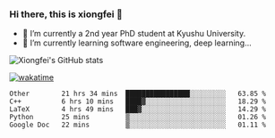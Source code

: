 ### Hi there, this is xiongfei 👋


- 🔭 I’m currently a 2nd year PhD student at Kyushu University.
- 🌱 I’m currently learning software engineering, deep learning...

<!--
**Toma62299781/Toma62299781** is a ✨ _special_ ✨ repository because its `README.md` (this file) appears on your GitHub profile.
Here are some ideas to get you started:
-->

![Xiongfei's GitHub stats](https://github-readme-stats.vercel.app/api?username=Toma62299781)


[![wakatime](https://wakatime.com/badge/user/9e8d5516-d162-43e7-9563-87295d455a71.svg)](https://wakatime.com/@9e8d5516-d162-43e7-9563-87295d455a71)

<!--START_SECTION:waka-->
```text
Other        21 hrs 34 mins  ████████████████░░░░░░░░░   63.85 % 
C++          6 hrs 10 mins   ████▓░░░░░░░░░░░░░░░░░░░░   18.29 % 
LaTeX        4 hrs 49 mins   ███▓░░░░░░░░░░░░░░░░░░░░░   14.29 % 
Python       25 mins         ▒░░░░░░░░░░░░░░░░░░░░░░░░   01.26 % 
Google Doc   22 mins         ▒░░░░░░░░░░░░░░░░░░░░░░░░   01.11 % 
```
<!--END_SECTION:waka-->

